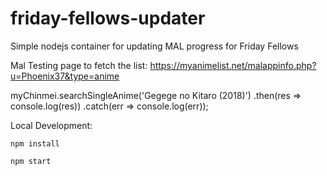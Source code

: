 # friday-fellows-updater
Simple nodejs container for updating MAL progress for Friday Fellows


Mal Testing page to fetch the list:
https://myanimelist.net/malappinfo.php?u=Phoenix37&type=anime


myChinmei.searchSingleAnime('Gegege no Kitaro (2018)')
    .then(res => console.log(res))
    .catch(err => console.log(err));


Local Development:

`npm install`

`npm start`
